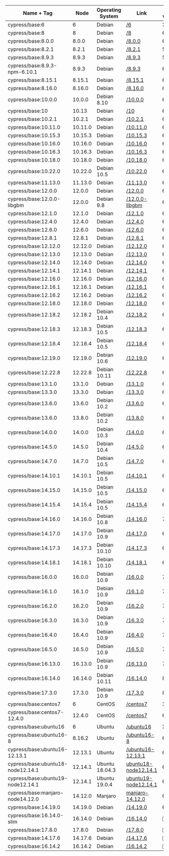 | Name + Tag                        | Node    | Operating System | Link                                         | NPM version | Yarn version | Notes       |
| --------------------------------- | ------- | ---------------- | -------------------------------------------- | ----------- | ------------ | ----------- |
| cypress/base:6                    | 6       | Debian           | [/6](6)                                      | 3.10.10     | 1.6.0        |
| cypress/base:8                    | 8       | Debian           | [/8](8)                                      | 6.4.1       | 1.9.4        |
| cypress/base:8.0.0                | 8.0.0   | Debian           | [/8.0.0](8.0.0)                              | 6.14.1      | 1.22.0       |
| cypress/base:8.2.1                | 8.2.1   | Debian           | [/8.2.1](8.2.1)                              | 5.3.0       | 1.12.3       |
| cypress/base:8.9.3                | 8.9.3   | Debian           | [/8.9.3](8.9.3)                              | 5.5.1       | 1.12.3       |
| cypress/base:8.9.3-npm-6.10.1     | 8.9.3   | Debian           | [/8.9.3](8.9.3-npm-6.10.1)                   | 6.10.1      | 1.17.3       |
| cypress/base:8.15.1               | 8.15.1  | Debian           | [/8.15.1](8.15.1)                            | 6.9.0       | 1.15.2       |
| cypress/base:8.16.0               | 8.16.0  | Debian           | [/8.16.0](8.16.0)                            | 6.9.0       | 1.16.0       | [1](#note1) |
| cypress/base:10.0.0               | 10.0.0  | Debian 8.10      | [/10.0.0](10.0.0)                            | 6.14.5      | 1.22.4       | [1](#note1) |
| cypress/base:10                   | 10.13   | Debian           | [/10](10)                                    | 6.4.1       | 1.9.4        |
| cypress/base:10.2.1               | 10.2.1  | Debian           | [/10.2.1](10.2.1)                            | 6.9.0       | 1.16.0       | [1](#note1) |
| cypress/base:10.11.0              | 10.11.0 | Debian           | [/10.11.0](10.11.0)                          | 6.9.0       | 1.16.0       | [1](#note1) |
| cypress/base:10.15.3              | 10.15.3 | Debian           | [/10.15.3](10.15.3)                          | 6.9.0       | 1.15.2       |
| cypress/base:10.16.0              | 10.16.0 | Debian           | [/10.16.0](10.16.0)                          | 6.9.0       | 1.16.0       |
| cypress/base:10.16.3              | 10.16.3 | Debian           | [/10.16.3](10.16.3)                          | 6.14.1      | 1.22.0       |
| cypress/base:10.18.0              | 10.18.0 | Debian           | [/10.18.0](10.18.0)                          | 6.13.4      | 1.21.1       |
| cypress/base:10.22.0              | 10.22.0 | Debian 10.5      | [/10.22.0](10.22.0)                          | 6.14.8      | 1.22.4       |
| cypress/base:11.13.0              | 11.13.0 | Debian           | [/11.13.0](11.13.0)                          | 6.9.0       | 1.15.2       |
| cypress/base:12.0.0               | 12.0.0  | Debian           | [/12.0.0](12.0.0)                            | 6.10.0      | 1.16.0       | [1](#note1) |
| cypress/base:12.0.0-libgbm        | 12.0.0  | Debian 9.8       | [/12.0.0-libgbm](12.0.0-libgbm)              | 6.9.0       | 1.15.2       | [1](#note1) |
| cypress/base:12.1.0               | 12.1.0  | Debian           | [/12.1.0](12.1.0)                            | 6.9.0       | 1.15.2       |
| cypress/base:12.4.0               | 12.4.0  | Debian           | [/12.4.0](12.4.0)                            | 6.10.2      | 1.17.3       | [1](#note1) |
| cypress/base:12.6.0               | 12.6.0  | Debian           | [/12.6.0](12.6.0)                            | 6.10.0      | 1.16.0       | [1](#note1) |
| cypress/base:12.8.1               | 12.8.1  | Debian           | [/12.8.1](12.8.1)                            | 6.13.7      | 1.22.0       | [1](#note1) |
| cypress/base:12.12.0              | 12.12.0 | Debian           | [/12.12.0](12.12.0)                          | 6.12.0      | 1.19.1       | [1](#note1) |
| cypress/base:12.13.0              | 12.13.0 | Debian           | [/12.13.0](12.13.0)                          | 6.13.0      | 1.19.1       | [1](#note1) |
| cypress/base:12.14.0              | 12.14.0 | Debian           | [/12.14.0](12.14.0)                          | 6.13.4      | 1.21.1       | [1](#note1) |
| cypress/base:12.14.1              | 12.14.1 | Debian           | [/12.14.1](12.14.1)                          | 6.14.5      | 1.22.4       | [1](#note1) |
| cypress/base:12.16.0              | 12.16.0 | Debian           | [/12.16.0](12.16.0)                          | 6.13.7      | 1.22.0       | [1](#note1) |
| cypress/base:12.16.1              | 12.16.1 | Debian           | [/12.16.1](12.16.1)                          | 6.14.1      | 1.22.0       | [1](#note1) |
| cypress/base:12.16.2              | 12.16.2 | Debian           | [/12.16.2](12.16.2)                          | 6.14.5      | 1.22.4       | [1](#note1) |
| cypress/base:12.18.0              | 12.18.0 | Debian           | [/12.18.0](12.18.0)                          | 6.14.4      | 1.22.4       | [1](#note1) |
| cypress/base:12.18.2              | 12.18.2 | Debian 10.4      | [/12.18.2](12.18.2)                          | 6.14.7      | 1.22.4       | [1](#note1) |
| cypress/base:12.18.3              | 12.18.3 | Debian 10.5      | [/12.18.3](12.18.3)                          | 6.14.8      | 1.22.4       | [1](#note1) |
| cypress/base:12.18.4              | 12.18.4 | Debian 10.5      | [/12.18.4](12.18.4)                          | 6.14.8      | 1.22.10      | [1](#note1) |
| cypress/base:12.19.0              | 12.19.0 | Debian 10.6      | [/12.19.0](12.19.0)                          | 6.14.8      | 1.22.10      | [1](#note1) |
| cypress/base:12.22.8              | 12.22.8 | Debian 10.11     | [/12.22.8](12.22.8)                          | 6.14.15     | 1.22.17      | [1](#note1) |
| cypress/base:13.1.0               | 13.1.0  | Debian           | [/13.1.0](13.1.0)                            | 6.13.1      | 1.19.1       | [1](#note1) |
| cypress/base:13.3.0               | 13.3.0  | Debian           | [/13.3.0](13.3.0)                            | 6.13.4      | 1.21.1       | [1](#note1) |
| cypress/base:13.6.0               | 13.6.0  | Debian 10.2      | [/13.6.0](13.6.0)                            | 6.13.6      | 1.21.1       | [1](#note1) |
| cypress/base:13.6.0               | 13.8.0  | Debian 10.2      | [/13.8.0](13.8.0)                            | 6.13.6      | 1.21.1       | [1](#note1) |
| cypress/base:14.0.0               | 14.0.0  | Debian 10.3      | [/14.0.0](14.0.0)                            | 6.14.4      | 1.22.4       | [1](#note1) |
| cypress/base:14.5.0               | 14.5.0  | Debian 10.4      | [/14.5.0](14.5.0)                            | 6.14.7      | 1.22.4       | [1](#note1) |
| cypress/base:14.7.0               | 14.7.0  | Debian 10.5      | [/14.7.0](14.7.0)                            | 6.14.7      | 1.22.4       | [1](#note1) |
| cypress/base:14.10.1              | 14.10.1 | Debian 10.5      | [/14.10.1](14.10.1)                          | 6.14.8      | 1.22.5       | [1](#note1) |
| cypress/base:14.15.0              | 14.15.0 | Debian 10.5      | [/14.15.0](14.15.0)                          | 6.14.8      | 1.22.10      | [1](#note1) |
| cypress/base:14.15.4              | 14.15.4 | Debian 10.5      | [/14.15.4](14.15.4)                          | 6.14.11     | 1.22.10      | [1](#note1) |
| cypress/base:14.16.0              | 14.16.0 | Debian 10.8      | [/14.16.0](14.16.0)                          | 7.6.0       | 1.22.10      | [1](#note1) |
| cypress/base:14.17.0              | 14.17.0 | Debian 10.9      | [/14.17.0](14.17.0)                          | 6.14.13     | 1.22.10      | [1](#note1) |
| cypress/base:14.17.3              | 14.17.3 | Debian 10.10     | [/14.17.3](14.17.3)                          | 6.14.13     | 1.22.10      | [1](#note1) |
| cypress/base:14.18.1              | 14.18.1 | Debian 10.10     | [/14.18.1](14.18.1)                          | 6.14.15     | 1.22.15      | [1](#note1) |
| cypress/base:16.0.0               | 16.0.0  | Debian 10.9      | [/16.0.0](16.0.0)                            | 7.10.0      | 1.22.10      | [1](#note1) |
| cypress/base:16.1.0               | 16.1.0  | Debian 10.9      | [/16.1.0](16.1.0)                            | 7.10.0      | 1.22.10      | [1](#note1) |
| cypress/base:16.2.0               | 16.2.0  | Debian 10.9      | [/16.2.0](16.2.0)                            | 7.10.0      | 1.22.10      | [1](#note1) |
| cypress/base:16.3.0               | 16.3.0  | Debian 10.9      | [/16.3.0](16.3.0)                            | 7.10.0      | 1.22.10      | [1](#note1) |
| cypress/base:16.4.0               | 16.4.0  | Debian 10.9      | [/16.4.0](16.4.0)                            | 7.10.0      | 1.22.10      | [1](#note1) |
| cypress/base:16.5.0               | 16.5.0  | Debian 10.9      | [/16.5.0](16.5.0)                            | 7.10.0      | 1.22.10      | [1](#note1) |
| cypress/base:16.13.0              | 16.13.0 | Debian 10.9      | [/16.13.0](16.13.0)                          | 7.10.0      | 1.22.10      | [1](#note1) |
| cypress/base:16.14.0              | 16.14.0 | Debian 10.11     | [/16.14.0](16.14.0)                          | 8.3.1       | 1.22.17      | [1](#note1) |
| cypress/base:17.3.0               | 17.3.0  | Debian 10.9      | [/17.3.0](17.3.0)                            | 8.3.0       | 1.22.17      | [1](#note1) |
| cypress/base:centos7              | 6       | CentOS           | [/centos7](centos7)                          | 3.10.10     | 🚫           |
| cypress/base:centos7-12.4.0       | 12.4.0  | CentOS           | [/centos7](centos7)                          | 6.9.0       | 1.16.0       |
| cypress/base:ubuntu16             | 6       | Ubuntu           | [/ubuntu16](ubuntu16)                        | 3.10.10     | 🚫           |
| cypress/base:ubuntu16-8           | 8.16.2  | Ubuntu           | [/ubuntu16-8](ubuntu16-8)                    | 6.4.1       | 🚫           |
| cypress/base:ubuntu16-12.13.1     | 12.13.1 | Ubuntu           | [/ubuntu16-12.13.1](ubuntu16-12.13.1)        | 6.12.1      | 🚫           |
| cypress/base:ubuntu18-node12.14.1 | 12.14.1 | Ubuntu 18.04.3   | [ubuntu18-node12.14.1](ubuntu18-node12.14.1) | 6.13.6      | 1.21.1       |
| cypress/base:ubuntu19-node12.14.1 | 12.14.1 | Ubuntu 19.0.4    | [ubuntu19-node12.14.1](ubuntu19-node12.14.1) | 6.13.6      | 1.21.1       |
| cypress/base:manjaro-node14.12.0  | 14.12.0 | Manjaro          | [manjaro-14.12.0](manjaro-14.12.0)           | 6.14.8      | 1.22.10      | 
| cypress/base:14.19.0              | 14.19.0 | Debian           | [/14.19.0](14.19.0)                          | 6.14.16     | 1.22.17      |
| cypress/base:16.14.0-slim | 16.14.0 | Debian | [/16.14.0](16.14.0) | `🚫` | `🚫` | `🚫` |
| cypress/base:17.8.0 | 17.8.0 | Debian | [/17.8.0](17.8.0) | `🚫` | `🚫` | `🚫` |
| cypress/base:14.17.6 | 14.17.6 | Debian | [/14.17.6](14.17.6) | `🚫` | `🚫` | `🚫` |
| cypress/base:16.14.2 | 16.14.2 | Debian | [/16.14.2](16.14.2) | `🚫` | `🚫` | `🚫` |
